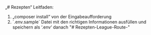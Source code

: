 „# Rezepten“
Leitfaden:
1) „composer install“ von der Eingabeaufforderung
2) ´.env.sample´ Datei mit den richtigen Informationen ausfüllen und speichern als ‘.env‘ danach
"# Rezepten-League-Route-" 
